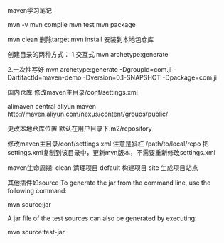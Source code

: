 maven学习笔记

mvn -v
mvn compile
mvn test
mvn package

mvn clean		删除target
mvn install		安装到本地包仓库

创建目录的两种方式：
1.交互式
mvn archetype:generate

2.一次性写好
mvn archetype:generate -DgroupId=com.ji -DartifactId=maven-demo -Dversion=0.1-SNAPSHOT -Dpackage=com.ji

国内仓库
修改maven主目录/conf/settings.xml

<mirror>
      <id>alimaven</id>
      <mirrorOf>central</mirrorOf>
      <name>aliyun maven</name>
      <url>http://maven.aliyun.com/nexus/content/groups/public/</url>
</mirror>

更改本地仓库位置
默认在用户目录下.m2/repository

修改maven主目录/conf/settings.xml
注意是斜杠 
<localRepository>/path/to/local/repo</localRepository>
把settings.xml复制到该目录中，更新mvn版本，不需要重新修改settings.xml

maven生命周期:
clean 清理项目
default 构建项目
site 生成项目站点

其他插件如source
To generate the jar from the command line, use the following command:

mvn source:jar

A jar file of the test sources can also be generated by executing:

mvn source:test-jar
